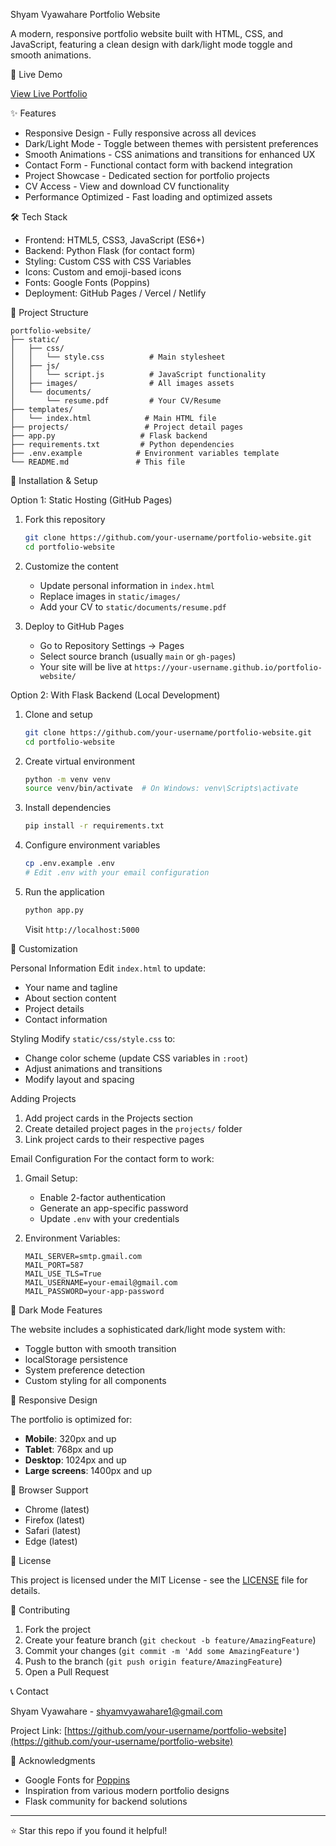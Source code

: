 Shyam Vyawahare Portfolio Website

A modern, responsive portfolio website built with HTML, CSS, and JavaScript, featuring a clean design with dark/light mode toggle and smooth animations.

🚀 Live Demo

[View Live Portfolio](https://your-username.github.io/portfolio-website/)

✨ Features

- Responsive Design - Fully responsive across all devices
- Dark/Light Mode - Toggle between themes with persistent preferences
- Smooth Animations - CSS animations and transitions for enhanced UX
- Contact Form - Functional contact form with backend integration
- Project Showcase - Dedicated section for portfolio projects
- CV Access - View and download CV functionality
- Performance Optimized - Fast loading and optimized assets

🛠️ Tech Stack

- Frontend: HTML5, CSS3, JavaScript (ES6+)
- Backend: Python Flask (for contact form)
- Styling: Custom CSS with CSS Variables
- Icons: Custom and emoji-based icons
- Fonts: Google Fonts (Poppins)
- Deployment: GitHub Pages / Vercel / Netlify

📁 Project Structure

```
portfolio-website/
├── static/
│   ├── css/
│   │   └── style.css          # Main stylesheet
│   ├── js/
│   │   └── script.js          # JavaScript functionality
│   ├── images/                # All images assets
│   └── documents/
│       └── resume.pdf         # Your CV/Resume
├── templates/
│   └── index.html            # Main HTML file
├── projects/                 # Project detail pages
├── app.py                   # Flask backend
├── requirements.txt         # Python dependencies
├── .env.example            # Environment variables template
└── README.md               # This file
```

🚀 Installation & Setup

Option 1: Static Hosting (GitHub Pages)

1. Fork this repository
   ```bash
   git clone https://github.com/your-username/portfolio-website.git
   cd portfolio-website
   ```

2. Customize the content
   - Update personal information in `index.html`
   - Replace images in `static/images/`
   - Add your CV to `static/documents/resume.pdf`

3. Deploy to GitHub Pages
   - Go to Repository Settings → Pages
   - Select source branch (usually `main` or `gh-pages`)
   - Your site will be live at `https://your-username.github.io/portfolio-website/`

Option 2: With Flask Backend (Local Development)

1. Clone and setup
   ```bash
   git clone https://github.com/your-username/portfolio-website.git
   cd portfolio-website
   ```

2. Create virtual environment
   ```bash
   python -m venv venv
   source venv/bin/activate  # On Windows: venv\Scripts\activate
   ```

3. Install dependencies
   ```bash
   pip install -r requirements.txt
   ```

4. Configure environment variables
   ```bash
   cp .env.example .env
   # Edit .env with your email configuration
   ```

5. Run the application
   ```bash
   python app.py
   ```
   Visit `http://localhost:5000`

🎨 Customization

Personal Information
Edit `index.html` to update:
- Your name and tagline
- About section content
- Project details
- Contact information

Styling
Modify `static/css/style.css` to:
- Change color scheme (update CSS variables in `:root`)
- Adjust animations and transitions
- Modify layout and spacing

Adding Projects
1. Add project cards in the Projects section
2. Create detailed project pages in the `projects/` folder
3. Link project cards to their respective pages

Email Configuration
For the contact form to work:

1. Gmail Setup:
   - Enable 2-factor authentication
   - Generate an app-specific password
   - Update `.env` with your credentials

2. Environment Variables:
   ```
   MAIL_SERVER=smtp.gmail.com
   MAIL_PORT=587
   MAIL_USE_TLS=True
   MAIL_USERNAME=your-email@gmail.com
   MAIL_PASSWORD=your-app-password
   ```

🌙 Dark Mode Features

The website includes a sophisticated dark/light mode system with:
- Toggle button with smooth transition
- localStorage persistence
- System preference detection
- Custom styling for all components

📱 Responsive Design

The portfolio is optimized for:
- **Mobile**: 320px and up
- **Tablet**: 768px and up  
- **Desktop**: 1024px and up
- **Large screens**: 1400px and up

🔧 Browser Support

- Chrome (latest)
- Firefox (latest)
- Safari (latest)
- Edge (latest)

📝 License

This project is licensed under the MIT License - see the [LICENSE](LICENSE) file for details.

🤝 Contributing

1. Fork the project
2. Create your feature branch (`git checkout -b feature/AmazingFeature`)
3. Commit your changes (`git commit -m 'Add some AmazingFeature'`)
4. Push to the branch (`git push origin feature/AmazingFeature`)
5. Open a Pull Request

📞 Contact

Shyam Vyawahare - [shyamvyawahare1@gmail.com](mailto:shyamvyawahare1@gmail.com)

Project Link: [https://github.com/your-username/portfolio-website](https://github.com/your-username/portfolio-website)

🙏 Acknowledgments

- Google Fonts for [Poppins](https://fonts.google.com/specimen/Poppins)
- Inspiration from various modern portfolio designs
- Flask community for backend solutions

---

⭐ Star this repo if you found it helpful!